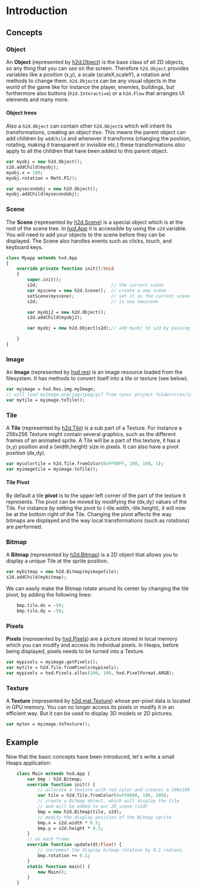 # Introduction 

## Concepts

### Object
An **Object** (represented by [h2d.Object](https://heaps.io/api/h2d/Object.html)) is the base class of all 2D objects, so any thing that you can *see* on the screen. Therefore `h2d.Object` provides variables like a position (x,y), a scale (scaleX,scaleY), a rotation and methods to change them.
`h2d.Object`s can be any visual objects in the world of the game like for instance the player, enemies, buildings, but furthermore also buttons (`h2d.Interactive`) or a `h2d.Flow` that arranges UI elements and many more.

#### Object trees
Also a `h2d.Object` can contain other `h2d.Object`s which will inherit its transformations, creating an *object tree*.
This means the parent object can add children by `addChild` and whenever it transforms (changing the position, rotating, making it transparent or invisible etc.) these transformations *also* apply to all the children that have been added to this parent object.

```haxe
var myobj = new h2d.Object();
s2d.addChild(myobj);
myobj.x = 100;
myobj.rotation = Math.PI/3;

var mysecondobj = new h2d.Object();
myobj.addChild(mysecondobj);
```

### Scene
The **Scene** (represented by [h2d.Scene](https://heaps.io/api/h2d/Scene.html)) is a special object which is at the root of the scene tree. In [hxd.App](https://heaps.io/api/hxd/App.html) it is accessible by using the `s2d` variable. You will need to add your objects to the scene before they can be displayed. The Scene also handles events such as clicks, touch, and keyboard keys.
```haxe
class Myapp extends hxd.App
{
    override private function init():Void
    {
        super.init();
        s2d;                            // the current scene
        var myscene = new h2d.Scene();  // create a new scene
        setScene(myscene);              // set it as the current scene
        s2d;                            // is now newscene

        var myobj2 = new h2d.Object();
        s2d.addChild(myobj2);

        var myobj = new h2d.Object(s2d);// add myobj to s2d by passing s2d as parameter

    }
}
```

### Image
An **Image** (represented by [hxd.res](https://heaps.io/api/hxd/res/Image.html)) is an image resource loaded from the filesystem. It has methods to convert itself into a tile or texture (see below).

```haxe
var myimage = hxd.Res.img.myImage;
// will load myImage.png/jpg/jpeg/gif from <your project folder>/res/img/
var mytile = myimage.toTile();
```

### Tile
A **Tile** (represented by [h2d.Tile](https://heaps.io/api/h2d/Tile.html)) is a sub part of a Texture. For instance a 256x256 Texture might contain several graphics, such as the different frames of an animated sprite. A Tile will be a part of this texture, it has a (x,y) position and a (width,height) size in pixels. It can also have a pivot position (dx,dy).

```haxe
var mycolortile = h2d.Tile.fromColor(0xFF00FF, 100, 100, 1);
var myimagetile = myimage.toTile();
```

#### Tile Pivot
By default a tile **pivot** is to the upper left corner of the part of the texture it represents. The pivot can be moved by modifying the (dx,dy) values of the Tile. For instance by setting the pivot to (-tile.width,-tile.height), it will now be at the bottom right of the Tile. Changing the pivot affects the way bitmaps are displayed and the way local transformations (such as rotations) are performed.



### Bitmap
A **Bitmap** (represented by [h2d.Bitmap](https://heaps.io/api/h2d/Bitmap.html)) is a 2D object that allows you to display a unique Tile at the sprite position.
```haxe
var mybitmap = new h2d.Bitmap(myimagetile);
s2d.addChild(mybitmap);
```

We can easily make the Bitmap rotate around its center by changing the tile pivot, by adding the following lines:

```haxe
    bmp.tile.dx = -50;
    bmp.tile.dy = -50;
```

### Pixels
**Pixels** (represented by [hxd.Pixels](https://heaps.io/api/hxd/Pixels.html)) are a picture stored in local memory which you can modify and access its individual pixels. In Heaps, before being displayed, pixels needs to be turned into a Texture.
```haxe
var mypixels = myimage.getPixels();
var mytile = h2d.Tile.fromPixels(mypixels);
var mypixels = hxd.Pixels.alloc(100, 100, hxd.PixelFormat.ARGB);
```

###  Texture
A **Texture** (represented by [h3d.mat.Texture](https://heaps.io/api/h3d/mat/Texture.html)) whose per-pixel data is located in GPU memory. You can no longer access its pixels or modify it in an efficient way. But it can be used to display 3D models or 2D pictures.
```haxe
var mytex = myimage.toTexture();
```


## Example

Now that the basic concepts have been introduced, let's write a small Heaps application:

```haxe
    class Main extends hxd.App {
        var bmp : h2d.Bitmap;
        override function init() {
            // allocate a Texture with red color and creates a 100x100 Tile from it
            var tile = h2d.Tile.fromColor(0xFF0000, 100, 100);
            // create a Bitmap object, which will display the tile
            // and will be added to our 2D scene (s2d)
            bmp = new h2d.Bitmap(tile, s2d);
            // modify the display position of the Bitmap sprite
            bmp.x = s2d.width * 0.5;
            bmp.y = s2d.height * 0.5;
        }
        // on each frame
        override function update(dt:Float) {
            // increment the display bitmap rotation by 0.1 radians
            bmp.rotation += 0.1;
        }
        static function main() {
            new Main();
        }
    }
```
